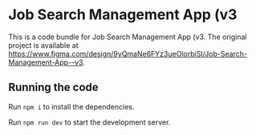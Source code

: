 
  # Job Search Management App (v3

  This is a code bundle for Job Search Management App (v3. The original project is available at https://www.figma.com/design/9yQmaNe6FYz3ueOlorbiSI/Job-Search-Management-App--v3.

  ## Running the code

  Run `npm i` to install the dependencies.

  Run `npm run dev` to start the development server.
  